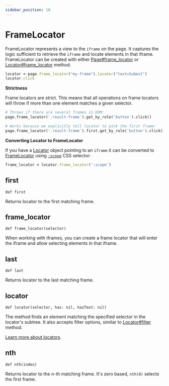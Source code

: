 ```yaml
---
sidebar_position: 10
---
```


# FrameLocator

FrameLocator represents a view to the `iframe` on the page. It captures the logic sufficient to retrieve the `iframe`
and locate elements in that iframe. FrameLocator can be created with either [Page#frame_locator](./page#frame_locator) or
[Locator#frame_locator](./locator#frame_locator) method.

```ruby
locator = page.frame_locator("my-frame").locator("text=Submit")
locator.click
```

**Strictness**

Frame locators are strict. This means that all operations on frame locators will throw if more than one element matches
a given selector.

```python sync title=example_e2ea8f31994ab012b3f8cd7f5abfb4cb610286a4be96c9d4d6f1ad9f9678a0ed.py
# Throws if there are several frames in DOM:
page.frame_locator('.result-frame').get_by_role('button').click()

# Works because we explicitly tell locator to pick the first frame:
page.frame_locator('.result-frame').first.get_by_role('button').click()

```

**Converting Locator to FrameLocator**

If you have a [Locator](./locator) object pointing to an `iframe` it can be converted to [FrameLocator](./frame_locator) using
[`:scope`](https://developer.mozilla.org/en-US/docs/Web/CSS/:scope) CSS selector:

```ruby
frame_locator = locator.frame_locator(':scope')
```



## first

```
def first
```

Returns locator to the first matching frame.

## frame_locator

```
def frame_locator(selector)
```

When working with iframes, you can create a frame locator that will enter the iframe and allow selecting elements in
that iframe.

## last

```
def last
```

Returns locator to the last matching frame.

## locator

```
def locator(selector, has: nil, hasText: nil)
```

The method finds an element matching the specified selector in the locator's subtree. It also accepts filter options,
similar to [Locator#filter](./locator#filter) method.

[Learn more about locators](https://playwright.dev/python/docs/locators).

## nth

```
def nth(index)
```

Returns locator to the n-th matching frame. It's zero based, `nth(0)` selects the first frame.
